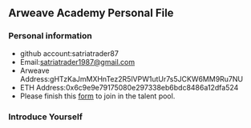 ## Arweave Academy Personal File

### Personal information

- github account:satriatrader87
- Email:satriatrader1987@gmail.com
- Arweave Address:gHTzKaJmMXHnTez2R5lVPW1utUr7s5JCKW6MM9Ru7NU
- ETH Address:0x6c9e9e79175080e297338eb6bdc8486a12dfa524
- Please finish this [form](https://docs.google.com/forms/d/e/1FAIpQLSfWA5fIIcBgmRppm3jNz5vmf9Mai_QMVil-2pO4r7YKn_Zhtw/viewform?usp=sf_link) to join in the talent pool.

### Introduce Yourself
